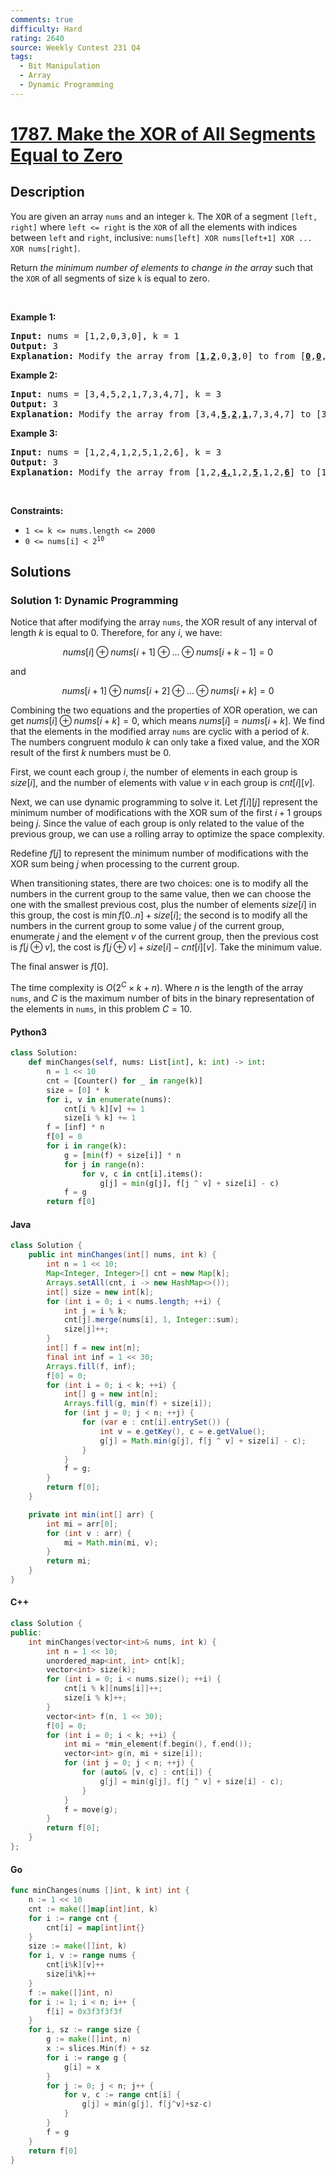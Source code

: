 ```yaml
---
comments: true
difficulty: Hard
rating: 2640
source: Weekly Contest 231 Q4
tags:
  - Bit Manipulation
  - Array
  - Dynamic Programming
---
```


<!-- problem:start -->

# [1787. Make the XOR of All Segments Equal to Zero](https://leetcode.com/problems/make-the-xor-of-all-segments-equal-to-zero)


## Description

<!-- description:start -->

<p>You are given an array <code>nums</code>​​​ and an integer <code>k</code>​​​​​. The <font face="monospace">XOR</font> of a segment <code>[left, right]</code> where <code>left &lt;= right</code> is the <code>XOR</code> of all the elements with indices between <code>left</code> and <code>right</code>, inclusive: <code>nums[left] XOR nums[left+1] XOR ... XOR nums[right]</code>.</p>

<p>Return <em>the minimum number of elements to change in the array </em>such that the <code>XOR</code> of all segments of size <code>k</code>​​​​​​ is equal to zero.</p>

<p>&nbsp;</p>
<p><strong class="example">Example 1:</strong></p>

<pre>
<strong>Input:</strong> nums = [1,2,0,3,0], k = 1
<strong>Output:</strong> 3
<strong>Explanation: </strong>Modify the array from [<u><strong>1</strong></u>,<u><strong>2</strong></u>,0,<u><strong>3</strong></u>,0] to from [<u><strong>0</strong></u>,<u><strong>0</strong></u>,0,<u><strong>0</strong></u>,0].
</pre>

<p><strong class="example">Example 2:</strong></p>

<pre>
<strong>Input:</strong> nums = [3,4,5,2,1,7,3,4,7], k = 3
<strong>Output:</strong> 3
<strong>Explanation: </strong>Modify the array from [3,4,<strong><u>5</u></strong>,<strong><u>2</u></strong>,<strong><u>1</u></strong>,7,3,4,7] to [3,4,<strong><u>7</u></strong>,<strong><u>3</u></strong>,<strong><u>4</u></strong>,7,3,4,7].
</pre>

<p><strong class="example">Example 3:</strong></p>

<pre>
<strong>Input:</strong> nums = [1,2,4,1,2,5,1,2,6], k = 3
<strong>Output:</strong> 3
<strong>Explanation: </strong>Modify the array from [1,2,<strong><u>4,</u></strong>1,2,<strong><u>5</u></strong>,1,2,<strong><u>6</u></strong>] to [1,2,<strong><u>3</u></strong>,1,2,<strong><u>3</u></strong>,1,2,<strong><u>3</u></strong>].</pre>

<p>&nbsp;</p>
<p><strong>Constraints:</strong></p>

<ul>
	<li><code>1 &lt;= k &lt;= nums.length &lt;= 2000</code></li>
	<li><code>​​​​​​0 &lt;= nums[i] &lt; 2<sup>10</sup></code></li>
</ul>

<!-- description:end -->

## Solutions

<!-- solution:start -->

### Solution 1: Dynamic Programming

Notice that after modifying the array `nums`, the XOR result of any interval of length $k$ is equal to $0$. Therefore, for any $i$, we have:

$$
nums[i] \oplus nums[i+1] \oplus ... \oplus nums[i+k-1] = 0
$$

and

$$
nums[i+1] \oplus nums[i+2] \oplus ... \oplus nums[i+k] = 0
$$

Combining the two equations and the properties of XOR operation, we can get $nums[i] \oplus nums[i+k] = 0$, which means $nums[i]=nums[i+k]$. We find that the elements in the modified array `nums` are cyclic with a period of $k$. The numbers congruent modulo $k$ can only take a fixed value, and the XOR result of the first $k$ numbers must be $0$.

First, we count each group $i$, the number of elements in each group is $size[i]$, and the number of elements with value $v$ in each group is $cnt[i][v]$.

Next, we can use dynamic programming to solve it. Let $f[i][j]$ represent the minimum number of modifications with the XOR sum of the first $i+1$ groups being $j$. Since the value of each group is only related to the value of the previous group, we can use a rolling array to optimize the space complexity.

Redefine $f[j]$ to represent the minimum number of modifications with the XOR sum being $j$ when processing to the current group.

When transitioning states, there are two choices: one is to modify all the numbers in the current group to the same value, then we can choose the one with the smallest previous cost, plus the number of elements $size[i]$ in this group, the cost is $\min{f[0..n]} + size[i]$; the second is to modify all the numbers in the current group to some value $j$ of the current group, enumerate $j$ and the element $v$ of the current group, then the previous cost is $f[j \oplus v]$, the cost is $f[j \oplus v] + size[i] - cnt[i][v]$. Take the minimum value.

The final answer is $f[0]$.

The time complexity is $O(2^{C}\times k + n)$. Where $n$ is the length of the array `nums`, and $C$ is the maximum number of bits in the binary representation of the elements in `nums`, in this problem $C=10$.

<!-- tabs:start -->

#### Python3

```python
class Solution:
    def minChanges(self, nums: List[int], k: int) -> int:
        n = 1 << 10
        cnt = [Counter() for _ in range(k)]
        size = [0] * k
        for i, v in enumerate(nums):
            cnt[i % k][v] += 1
            size[i % k] += 1
        f = [inf] * n
        f[0] = 0
        for i in range(k):
            g = [min(f) + size[i]] * n
            for j in range(n):
                for v, c in cnt[i].items():
                    g[j] = min(g[j], f[j ^ v] + size[i] - c)
            f = g
        return f[0]
```

#### Java

```java
class Solution {
    public int minChanges(int[] nums, int k) {
        int n = 1 << 10;
        Map<Integer, Integer>[] cnt = new Map[k];
        Arrays.setAll(cnt, i -> new HashMap<>());
        int[] size = new int[k];
        for (int i = 0; i < nums.length; ++i) {
            int j = i % k;
            cnt[j].merge(nums[i], 1, Integer::sum);
            size[j]++;
        }
        int[] f = new int[n];
        final int inf = 1 << 30;
        Arrays.fill(f, inf);
        f[0] = 0;
        for (int i = 0; i < k; ++i) {
            int[] g = new int[n];
            Arrays.fill(g, min(f) + size[i]);
            for (int j = 0; j < n; ++j) {
                for (var e : cnt[i].entrySet()) {
                    int v = e.getKey(), c = e.getValue();
                    g[j] = Math.min(g[j], f[j ^ v] + size[i] - c);
                }
            }
            f = g;
        }
        return f[0];
    }

    private int min(int[] arr) {
        int mi = arr[0];
        for (int v : arr) {
            mi = Math.min(mi, v);
        }
        return mi;
    }
}
```

#### C++

```cpp
class Solution {
public:
    int minChanges(vector<int>& nums, int k) {
        int n = 1 << 10;
        unordered_map<int, int> cnt[k];
        vector<int> size(k);
        for (int i = 0; i < nums.size(); ++i) {
            cnt[i % k][nums[i]]++;
            size[i % k]++;
        }
        vector<int> f(n, 1 << 30);
        f[0] = 0;
        for (int i = 0; i < k; ++i) {
            int mi = *min_element(f.begin(), f.end());
            vector<int> g(n, mi + size[i]);
            for (int j = 0; j < n; ++j) {
                for (auto& [v, c] : cnt[i]) {
                    g[j] = min(g[j], f[j ^ v] + size[i] - c);
                }
            }
            f = move(g);
        }
        return f[0];
    }
};
```

#### Go

```go
func minChanges(nums []int, k int) int {
	n := 1 << 10
	cnt := make([]map[int]int, k)
	for i := range cnt {
		cnt[i] = map[int]int{}
	}
	size := make([]int, k)
	for i, v := range nums {
		cnt[i%k][v]++
		size[i%k]++
	}
	f := make([]int, n)
	for i := 1; i < n; i++ {
		f[i] = 0x3f3f3f3f
	}
	for i, sz := range size {
		g := make([]int, n)
		x := slices.Min(f) + sz
		for i := range g {
			g[i] = x
		}
		for j := 0; j < n; j++ {
			for v, c := range cnt[i] {
				g[j] = min(g[j], f[j^v]+sz-c)
			}
		}
		f = g
	}
	return f[0]
}
```

<!-- tabs:end -->

<!-- solution:end -->

<!-- problem:end -->
